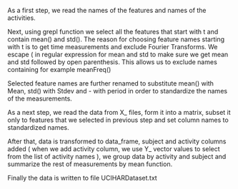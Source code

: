 As a first step, we read the names of the features and names of the activities.

Next, using grepl function we select all the features that start with t and contain mean() and std().
The reason for choosing feature names starting with t is to get time measurements and exclude Fourier
Transforms. We escape ( in regular expression for mean and std to make sure we get mean and std followed
by open parenthesis. This allows us to exclude names containing for example meanFreq()

Selected feature names are further renamed to substitute mean() with Mean, std() with Stdev and - with period
in order to standardize the names of the measurements.

As a next step, we read the data from X_ files, form it into a matrix, subset it only to features that we 
selected in previous step and set column names to standardized names.

After that, data is transformed to data_frame, subject and activity columns added ( when we add activity column,
we use Y_ vector values to select from the list of activity names ), we group data by activity and subject and
summarize the rest of measurements by mean function.

Finally the data is written to file UCIHARDataset.txt

 
